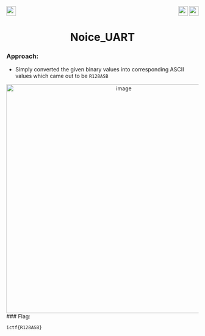 <div>
   <a href="https://indy.ctf.eng.run/challenge/8"><img src="https://img.shields.io/badge/Noice UART%20--%202-Click%20to%20Solve-green[700]" height="25"></a>
  <img src="https://img.shields.io/badge/Points%3A-75-red" align="right" height="25">
  <img src="https://img.shields.io/badge/Category%3A%20-Hardware-orange" align="right" height="25">

</div>

<div align="center">
<h1>Noice_UART</h1>
</div>

### Approach:

- Simply converted the given binary values into corresponding ASCII values which came out to be ```R128ASB```

<div align="center">
<img width="600" alt="image" src="https://user-images.githubusercontent.com/91147942/176726308-01780aae-226e-4be1-a105-9b895bf10887.png">
</div>
### Flag: 

```ictf{R128ASB}```